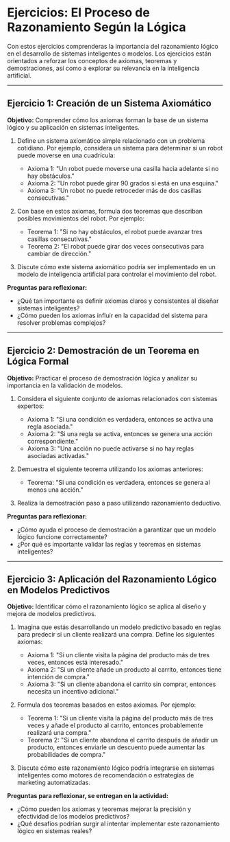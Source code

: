 # Ejercicios: El Proceso de Razonamiento Según la Lógica

Con estos ejercicios comprenderas la importancia del razonamiento lógico en el desarrollo de sistemas inteligentes o modelos. Los ejercicios están orientados a reforzar los conceptos de axiomas, teoremas y demostraciones, así como a explorar su relevancia en la inteligencia artificial.

---

## **Ejercicio 1: Creación de un Sistema Axiomático**
**Objetivo:** Comprender cómo los axiomas forman la base de un sistema lógico y su aplicación en sistemas inteligentes.

1. Define un sistema axiomático simple relacionado con un problema cotidiano. Por ejemplo, considera un sistema para determinar si un robot puede moverse en una cuadrícula:
   - Axioma 1: "Un robot puede moverse una casilla hacia adelante si no hay obstáculos."
   - Axioma 2: "Un robot puede girar 90 grados si está en una esquina."
   - Axioma 3: "Un robot no puede retroceder más de dos casillas consecutivas."

2. Con base en estos axiomas, formula dos teoremas que describan posibles movimientos del robot. Por ejemplo:
   - Teorema 1: "Si no hay obstáculos, el robot puede avanzar tres casillas consecutivas."
   - Teorema 2: "El robot puede girar dos veces consecutivas para cambiar de dirección."

3. Discute cómo este sistema axiomático podría ser implementado en un modelo de inteligencia artificial para controlar el movimiento del robot.

**Preguntas para reflexionar:**
- ¿Qué tan importante es definir axiomas claros y consistentes al diseñar sistemas inteligentes?
- ¿Cómo pueden los axiomas influir en la capacidad del sistema para resolver problemas complejos?

---

## **Ejercicio 2: Demostración de un Teorema en Lógica Formal**
**Objetivo:** Practicar el proceso de demostración lógica y analizar su importancia en la validación de modelos.

1. Considera el siguiente conjunto de axiomas relacionados con sistemas expertos:
   - Axioma 1: "Si una condición es verdadera, entonces se activa una regla asociada."
   - Axioma 2: "Si una regla se activa, entonces se genera una acción correspondiente."
   - Axioma 3: "Una acción no puede activarse si no hay reglas asociadas activadas."

2. Demuestra el siguiente teorema utilizando los axiomas anteriores:
   - Teorema: "Si una condición es verdadera, entonces se genera al menos una acción."

3. Realiza la demostración paso a paso utilizando razonamiento deductivo.

**Preguntas para reflexionar:**
- ¿Cómo ayuda el proceso de demostración a garantizar que un modelo lógico funcione correctamente?
- ¿Por qué es importante validar las reglas y teoremas en sistemas inteligentes?

---

## **Ejercicio 3: Aplicación del Razonamiento Lógico en Modelos Predictivos**
**Objetivo:** Identificar cómo el razonamiento lógico se aplica al diseño y mejora de modelos predictivos.

1. Imagina que estás desarrollando un modelo predictivo basado en reglas para predecir si un cliente realizará una compra. Define los siguientes axiomas:
   - Axioma 1: "Si un cliente visita la página del producto más de tres veces, entonces está interesado."
   - Axioma 2: "Si un cliente añade un producto al carrito, entonces tiene intención de compra."
   - Axioma 3: "Si un cliente abandona el carrito sin comprar, entonces necesita un incentivo adicional."

2. Formula dos teoremas basados en estos axiomas. Por ejemplo:
   - Teorema 1: "Si un cliente visita la página del producto más de tres veces y añade el producto al carrito, entonces probablemente realizará una compra."
   - Teorema 2: "Si un cliente abandona el carrito después de añadir un producto, entonces enviarle un descuento puede aumentar las probabilidades de compra."

3. Discute cómo este razonamiento lógico podría integrarse en sistemas inteligentes como motores de recomendación o estrategias de marketing automatizadas.

**Preguntas para reflexionar, se entregan en la actividad:**
- ¿Cómo pueden los axiomas y teoremas mejorar la precisión y efectividad de los modelos predictivos?
- ¿Qué desafíos podrían surgir al intentar implementar este razonamiento lógico en sistemas reales?
